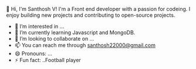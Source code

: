 👋 Hi, I'm Santhosh V! I'm a Front end developer with a passion for codeing. I enjoy building new projects and contributing to open-source projects.
- 👀 I’m interested in ...
- 🌱 I’m currently learning Javascript and MongoDB.
- 💞️ I’m looking to collaborate on ...
- 📫 You can reach me through santhosh22000@gmail.com
- 😄 Pronouns: ...
- ⚡ Fun fact: ..Football player

<!---
santhosh04022000/santhosh04022000 is a ✨ special ✨ repository because its `README.md` (this file) appears on your GitHub profile.
You can click the Preview link to take a look at your changes.
--->
